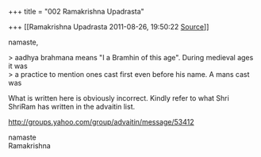 +++
title = "002 Ramakrishna Upadrasta"

+++
[[Ramakrishna Upadrasta	2011-08-26, 19:50:22 [Source](https://groups.google.com/g/samskrita/c/bg6qj2kX5Ro)]]



namaste,

  
\> aadhya brahmana means "I a Bramhin of this age". During medieval ages it was  
\> a practice to mention ones cast first even before his name. A mans cast was

What is written here is obviously incorrect. Kindly refer to what Shri  
ShriRam has written in the advaitin list.

<http://groups.yahoo.com/group/advaitin/message/53412>

namaste  
Ramakrishna  

